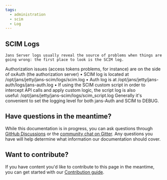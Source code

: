 ```yaml
---
tags:
  - administration
  - scim
  - Log
---
```


## SCIM Logs
    Jans Server logs usually reveal the source of problems when things are going wrong: the first place to look is the SCIM log.  
   Authorization issues (access tokens problems, for instance) are on the side of oxAuth (the authorization server)
        • SCIM log is located at  /opt/jans/jetty/jans-scim/logs/scim.log
        • Auth log is at /opt/jans/jetty/jans-auth/logs/jans-auth.log
        • If using the SCIM custom script in order to intercept API calls and apply custom logic, the script log is also        
          useful: /opt/jans/jetty/jans-scim/logs/scim_script.log
   Generally it's convenient to set the logging level for both jans-Auth and SCIM to DEBUG.
## Have questions in the meantime?

While this documentation is in progress, you can ask questions through [GitHub Discussions](https://github.com/JanssenProject/jans/discussion) or the [community chat on Gitter](https://gitter.im/JanssenProject/Lobby). Any questions you have will help determine what information our documentation should cover.

## Want to contribute?

If you have content you'd like to contribute to this page in the meantime, you can get started with our [Contribution guide](https://docs.jans.io/head/CONTRIBUTING/).
